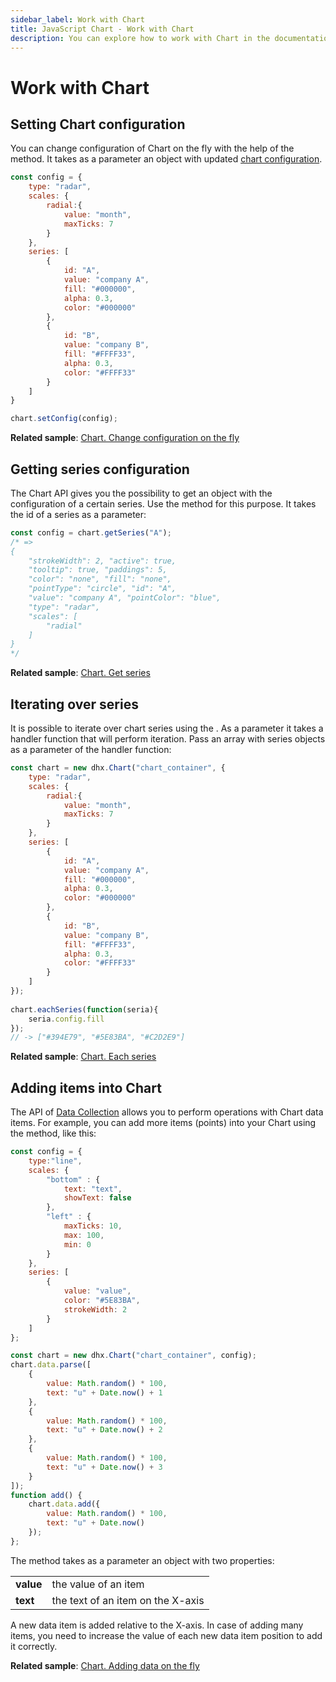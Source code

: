 ```yaml
---
sidebar_label: Work with Chart
title: JavaScript Chart - Work with Chart 
description: You can explore how to work with Chart in the documentation of the DHTMLX JavaScript UI library. Browse developer guides and API reference, try out code examples and live demos, and download a free 30-day evaluation version of DHTMLX Suite.
---
```


# Work with Chart

## Setting Chart configuration

You can change configuration of Chart on the fly with the help of the [](chart/api/chart_setconfig_method.md) method. It takes as a parameter an object with updated [chart configuration](chart/configuration_properties.md).

~~~js
const config = {
    type: "radar",
    scales: {
        radial:{
            value: "month",
            maxTicks: 7
        }
    },
    series: [
        {
            id: "A",
            value: "company A",
            fill: "#000000",
            alpha: 0.3,
            color: "#000000"
        },
        {
            id: "B",
            value: "company B",
            fill: "#FFFF33",
            alpha: 0.3,
            color: "#FFFF33"
        }
    ]
}

chart.setConfig(config);
~~~

**Related sample**: [Chart. Change configuration on the fly](https://snippet.dhtmlx.com/7umj531n)

## Getting series configuration

The Chart API gives you the possibility to get an object with the configuration of a certain series. Use the [](chart/api/chart_getseries_method.md) method for this purpose. It takes the id of a series as a parameter:

~~~js
const config = chart.getSeries("A");
/* => 
{
    "strokeWidth": 2, "active": true,
    "tooltip": true, "paddings": 5,
    "color": "none", "fill": "none",
    "pointType": "circle", "id": "A",
    "value": "company A", "pointColor": "blue",
    "type": "radar",
    "scales": [
        "radial"
    ]
}
*/
~~~

**Related sample**: [Chart. Get series](https://snippet.dhtmlx.com/9jtscd9q)

## Iterating over series

It is possible to iterate over chart series using the [](chart/api/chart_eachseries_method.md). As a parameter it takes a handler function that will perform iteration. 
Pass an array with series objects as a parameter of the handler function:

~~~js
const chart = new dhx.Chart("chart_container", {
    type: "radar",
    scales: {
        radial:{
            value: "month",
            maxTicks: 7
        }
    },
    series: [
        {
            id: "A",
            value: "company A",
            fill: "#000000",
            alpha: 0.3,
            color: "#000000"
        },
        {
            id: "B",
            value: "company B",
            fill: "#FFFF33",
            alpha: 0.3,
            color: "#FFFF33"
        }
    ]
});
 
chart.eachSeries(function(seria){
    seria.config.fill
});
// -> ["#394E79", "#5E83BA", "#C2D2E9"]
~~~

**Related sample**: [Chart. Each series](https://snippet.dhtmlx.com/4kbj4lmw)

## Adding items into Chart

The API of [Data Collection](data_collection.md) allows you to perform operations with Chart data items. 
For example, you can add more items (points) into your Chart using the [](data_collection/api/datacollection_add_method.md) method, like this:

~~~js
const config = {
    type:"line",
    scales: {
        "bottom" : {
            text: "text",
            showText: false
        },
        "left" : {
            maxTicks: 10,
            max: 100,
            min: 0
        }
    },
    series: [
        {
            value: "value",
            color: "#5E83BA",
            strokeWidth: 2
        }
    ]
};

const chart = new dhx.Chart("chart_container", config);
chart.data.parse([
    {
        value: Math.random() * 100,
        text: "u" + Date.now() + 1
    },
    {
        value: Math.random() * 100,
        text: "u" + Date.now() + 2
    },
    {
        value: Math.random() * 100,
        text: "u" + Date.now() + 3
    }
]);
function add() {
    chart.data.add({
        value: Math.random() * 100,
        text: "u" + Date.now()
    });
};
~~~

The method takes as a parameter an object with two properties:

<table>
    <tbody>
        <tr>
            <td><b>value</b></td>
            <td>the value of an item</td>
        </tr>
        <tr>
            <td><b>text</b></td>
            <td>the text of an item on the X-axis</td>
        </tr>
    </tbody>
</table>

A new data item is added relative to the X-axis. In case of adding many items, you need to increase the value of each new data item position to add it correctly.

**Related sample**: [Chart. Adding data on the fly](https://snippet.dhtmlx.com/dpz4w5nr)
